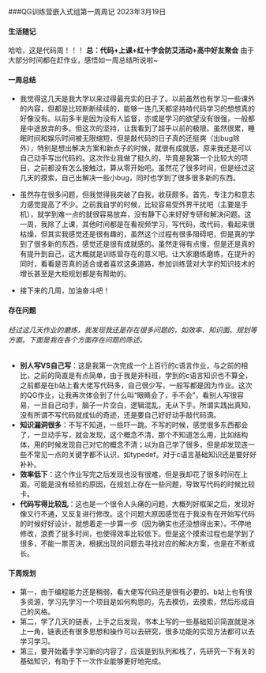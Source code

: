 ###QG训练营嵌入式组第一周周记
2023年3月19日


#### 生活随记
哈哈，这是代码周！！！
**总：代码+上课+红十字会防艾活动+高中好友聚会**
由于大部分时间都在赶作业，感悟如一周总结所说啦~

#### 一周总结
- 我觉得这几天是我大学以来过得最充实的日子了。以前虽然也有学习一些课外的内容，但都是比较断断续续的，能够一连几天都坚持啃代码学习的想想真的好像没有。以前多半是因为没有人监督，亦或是学习的欲望没有很强，一般都是中途放弃的多。但这次的坚持，让我看到了超乎以前的极限。虽然很累，睡眠时间和娱乐时间被无限缩短，但是敲代码的日子真的还挺爽（出bug除外），特别是想出解决方案和新点子的时候，就很有成就感，原来我还是可以自己动手写出代码的。这次作业我做了挺久的，毕竟是我第一个比较大的项目，之前都没有怎么接触过，算从零开始吧。虽然花了很多时间，但是经过这几天的摸索，自己出解决一些小bug，同时也学到了很多很多新的东西。

- 虽然存在很多问题，但我觉得我突破了自我，收获颇多。首先，专注力和意志力感觉提高了不少。之前我自学的时候，比较容易受外界干扰吧（主要是手机），就学到难一点的就很容易放弃，没有静下心来好好专研和解决问题。这一周，我除了上课，其他时间都是在看视频学习，写代码，改代码，看起来很枯燥，但其实我感觉还是很有趣的，虽然这个过程有很多阻碍吧，但是真的学到了很多新的东西，感觉还是很有成就感的。虽然走得有点慢，但是还是真的有提升到自己，这大概就是训练营存在的意义吧。让大家磨练磨练，在提升的同时，看看是否真的适合或者喜欢这条道路，参加训练营对大学的知识技术的增长甚至是大柜规划都是有帮助的。
- 接下来的几周，加油奋斗吧！



#### 存在问题
######  经过这几天作业的磨炼，我发现我还是存在很多问题的，如效率、知识面、规划等方面。下面是我在各个方面存在问题的陈述。
- **别人写VS自己写**：这是我第一次完成一个上百行的c语言作业，与之前的相比，之前的简直是有点简单，由于我是非科班，学到的c语言知识也不算全，之前都是在b站上看大佬写代码多，自己很少写，一般写都是因为作业。这次的QG作业，让我再次体会到了什么叫“眼睛会了，手不会”，看别人写很容易，一旦自己动手，脑子一片空白，逻辑混乱，无从下手。所谓实践出真知，没有所谓不写代码就成仙的奇迹，还是要自己好好动手敲代码滴。
- **知识漏洞很多**：不写不知道，一些吓一跳。不写的时候，感觉很多东西都会了，一旦动手写，就会发现，这个概念不清，那个不知道怎么用，比如结构体，用的时候发现自己对它的概念不清；以为自己学了很多，但是却发现连一些不常见一点的关键字都不认识，如typedef。对于c语言基础知识还是要好好补补。
- **效率低下**：这个作业写完之后发现也没有很难，但是我却花了很多时间在上面。可能是没有经验的原因，在规划上存在一些问题，导致写代码的时候比较卡。
- **代码写得比较乱**：这也是一个很令人头痛的问题，大概列好框架之后，发现好像又行不通，又反复进行修改。这个问题大原因感觉在于我没有在开始写代码的时候好好设计，就想着走一步算一步（因为确实也还没想得出来）。不停地修改，浪费了挺多时间，也使得效率比较低下。但是这个摸索过程也是学到了很多，不能一票否决，根据出现的问题去寻找对应的解决方案，也是在不断成长。


#### 下周规划
- 第一，由于编程能力还是稍弱，看大佬写代码还是很有必要的。b站上也有很多资源，学习先学习一个项目是如何构思的，先去模仿，去摸索，然后形成自己的风格。
- 第二，学了几天的链表，上手之后发现，书本上写的一些基础知识简直就是冰上一角，链表还有很多思想和操作可以去研究，很多功能的实现方法都可以去学习学习。
- 第三，要开始着手学习新的内容了，应该是到队列和栈了，先研究一下有关的基础知识，有助于下一次作业能够更好地完成。

